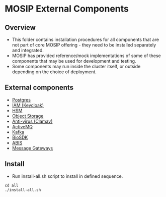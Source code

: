 # MOSIP External Components

## Overview
* This folder contains installation procedures for all components that are not part of core MOSIP offering - they need to be installed separately and integrated.
* MOSIP has provided reference/mock implementations of some of these components that may be used for development and testing.
* Some components may run inside the cluster itself, or outside depending on the choice of deployment.

## External components
* [Postgres](postgres/README.md)
* [IAM (Keycloak)](iam/README.md)
* [HSM](hsm/README.md)
* [Object Storage](object-store/README.md)
* [Anti-virus (Clamav)](antivirus/clamav/README.md)
* [ActiveMQ](activemq/aws/README.md)
* [Kafka](kafka/README.md)
* [BioSDK](biosdk/README.md)
* [ABIS](abis/README.md)
* [Message Gateways](msg-gateway/README.md)

## Install
* Run install-all.sh script to install in defined sequence.
```
cd all
./install-all.sh
```
